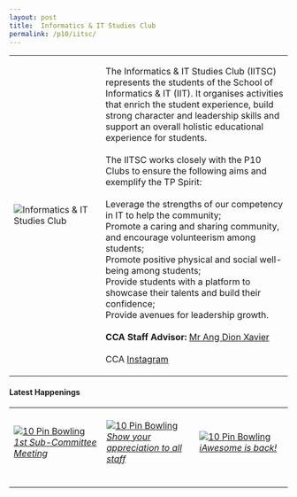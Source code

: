 ```yaml
---
layout: post
title:  Informatics & IT Studies Club
permalink: /p10/iitsc/
---
```


<div>
    <table>
        <tr>
            <td style="width:33%"><image src="{{site.baseurl}}/images/CCA_iitsc.jpg" style="display:block;margin-left:auto;margin-right:auto;" alt="Informatics & IT Studies Club"></image></td>
            <td>
                <p>
                    The Informatics & IT Studies Club (IITSC) represents the students of the School of Informatics & IT (IIT). It organises activities that enrich the student experience, build strong character and leadership skills and support an overall holistic educational experience for students.<br>
                    <br>
                    The IITSC works closely with the P10 Clubs to ensure the following aims and exemplify the TP Spirit:<br>
                    <br>
                    Leverage the strengths of our competency in IT to help the community;<br>
                    Promote a caring and sharing community, and encourage volunteerism among students;<br>
                    Promote positive physical and social well-being among students;<br>
                    Provide students with a platform to showcase their talents and build their confidence;<br>
                    Provide avenues for leadership growth.<br>
                    <br>
                    <b>CCA Staff Advisor:</b> <a href="mailto:ang.dx@tp.edu.sg">Mr Ang Dion Xavier</a><br>
                    <br>
                    CCA <a href="https://www.instagram.com/officialiitsc">Instagram</a>
                </p>
            </td>
        </tr>
    </table>
</div>

#### Latest Happenings

<div>
    <table>
        <tr>
            <td style="width:33%"><br>
                <a href="https://www.instagram.com/p/CElIMfWHppL/">
                    <image src="{{site.baseurl}}/images/CCA-iitsc_IG.jpg" style="display:block;margin-left:auto;margin-right:auto;" alt="10 Pin Bowling">
                    <h6 style="margin-top:0%">1st Sub-Committee Meeting</h6>
                    </image>
                </a>
            </td>
            <td style="width:33%"><br>
                <a href="https://www.instagram.com/p/CEq7nQ0HiXu/">
                    <image src="{{site.baseurl}}/images/CCA-iitsc_IG2.jpg" style="display:block;margin-left:auto;margin-right:auto;" alt="10 Pin Bowling">
                    <h6 style="margin-top:0%">Show your appreciation to all staff</h6>
                    </image>
                </a>
            </td>
            <td style="width:33%"><br>
                <a href="https://www.instagram.com/p/CE1A2CCH8EL/">
                    <image src="{{site.baseurl}}/images/CCA-iitsc_IG3.jpg" style="display:block;margin-left:auto;margin-right:auto;" alt="10 Pin Bowling">
                    <h6 style="margin-top:0%">iAwesome is back!</h6>    
                    </image>
                </a>
            </td>
        </tr>
    </table>
</div>